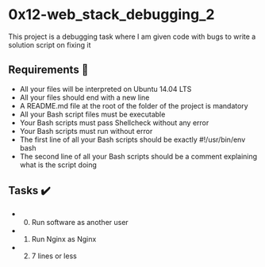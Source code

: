 # 0x12-web_stack_debugging_2
This project is a debugging task where I am given code with bugs to write a solution script on fixing it

## Requirements :page_with_curl:
* All your files will be interpreted on Ubuntu 14.04 LTS
* All your files should end with a new line
* A README.md file at the root of the folder of the project is mandatory
* All your Bash script files must be executable
* Your Bash scripts must pass Shellcheck without any error
* Your Bash scripts must run without error
* The first line of all your Bash scripts should be exactly #!/usr/bin/env bash
* The second line of all your Bash scripts should be a comment explaining what is the script doing

## Tasks :heavy_check_mark:
* 0. Run software as another user
* 1. Run Nginx as Nginx
* 2. 7 lines or less
